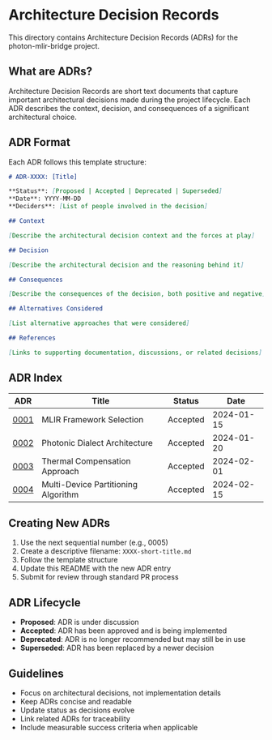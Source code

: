 # Architecture Decision Records

This directory contains Architecture Decision Records (ADRs) for the photon-mlir-bridge project.

## What are ADRs?

Architecture Decision Records are short text documents that capture important architectural decisions made during the project lifecycle. Each ADR describes the context, decision, and consequences of a significant architectural choice.

## ADR Format

Each ADR follows this template structure:

```markdown
# ADR-XXXX: [Title]

**Status**: [Proposed | Accepted | Deprecated | Superseded]  
**Date**: YYYY-MM-DD  
**Deciders**: [List of people involved in the decision]

## Context

[Describe the architectural decision context and the forces at play]

## Decision

[Describe the architectural decision and the reasoning behind it]

## Consequences

[Describe the consequences of the decision, both positive and negative]

## Alternatives Considered

[List alternative approaches that were considered]

## References

[Links to supporting documentation, discussions, or related decisions]
```

## ADR Index

| ADR | Title | Status | Date |
|-----|-------|--------|------|
| [0001](./0001-mlir-framework-choice.md) | MLIR Framework Selection | Accepted | 2024-01-15 |
| [0002](./0002-photonic-dialect-design.md) | Photonic Dialect Architecture | Accepted | 2024-01-20 |
| [0003](./0003-thermal-compensation-strategy.md) | Thermal Compensation Approach | Accepted | 2024-02-01 |
| [0004](./0004-multi-device-partitioning.md) | Multi-Device Partitioning Algorithm | Accepted | 2024-02-15 |

## Creating New ADRs

1. Use the next sequential number (e.g., 0005)
2. Create a descriptive filename: `XXXX-short-title.md`
3. Follow the template structure
4. Update this README with the new ADR entry
5. Submit for review through standard PR process

## ADR Lifecycle

- **Proposed**: ADR is under discussion
- **Accepted**: ADR has been approved and is being implemented
- **Deprecated**: ADR is no longer recommended but may still be in use
- **Superseded**: ADR has been replaced by a newer decision

## Guidelines

- Focus on architectural decisions, not implementation details
- Keep ADRs concise and readable
- Update status as decisions evolve
- Link related ADRs for traceability
- Include measurable success criteria when applicable